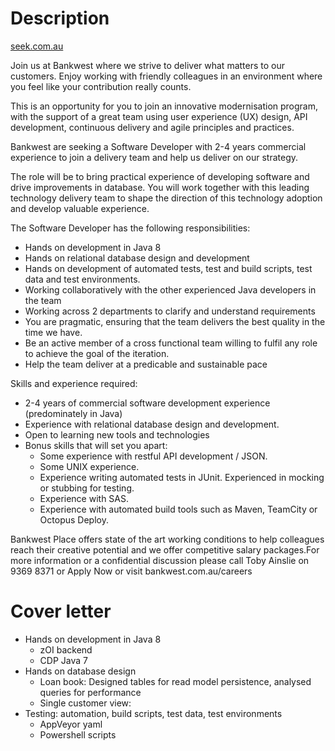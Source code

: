 # Description

[seek.com.au](https://www.seek.com.au/job/35235521)

Join us at Bankwest where we strive to deliver what matters to our customers. Enjoy working with friendly colleagues in an environment where you feel like your contribution really counts.

This is an opportunity for you to join an innovative modernisation program, with the support of a great team using user experience (UX) design, API development, continuous delivery and agile principles and practices.

Bankwest are seeking a Software Developer with 2-4 years commercial experience to join a delivery team and help us deliver on our strategy.

The role will be to bring practical experience of developing software and drive improvements in database. You will work together with this leading technology delivery team to shape the direction of this technology adoption and develop valuable experience.

The Software Developer has the following responsibilities:

- Hands on development in Java 8
- Hands on relational database design and development
- Hands on development of automated tests, test and build scripts, test data and test environments.
- Working collaboratively with the other experienced Java developers in the team
- Working across 2 departments to clarify and understand requirements
- You are pragmatic, ensuring that the team delivers the best quality in the time we have.
- Be an active member of a cross functional team willing to fulfil any role to achieve the goal of the iteration.
- Help the team deliver at a predicable and sustainable pace

Skills and experience required:

- 2-4 years of commercial software development experience (predominately in Java)
- Experience with relational database design and development.
- Open to learning new tools and technologies
- Bonus skills that will set you apart:
    - Some experience with restful API development / JSON.
    - Some UNIX experience.
    - Experience writing automated tests in JUnit. Experienced in mocking or stubbing for testing.
    - Experience with SAS.
    - Experience with automated build tools such as Maven, TeamCity or Octopus Deploy.
 
Bankwest Place offers state of the art working conditions to help colleagues reach their creative potential and we offer competitive salary packages.For more information or a confidential discussion please call Toby Ainslie on 9369 8371 or Apply Now or visit bankwest.com.au/careers

# Cover letter

- Hands on development in Java 8
    - zOI backend
    - CDP Java 7
- Hands on database design
    - Loan book: Designed tables for read model persistence, analysed queries for performance
    - Single customer view: 
- Testing: automation, build scripts, test data, test environments
    - AppVeyor yaml
    - Powershell scripts